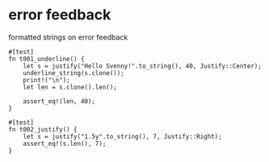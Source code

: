 # error feedback
formatted strings on error feedback 


    #[test]
    fn t001_underline() {
        let s = justify("Hello Svenny!".to_string(), 40, Justify::Center);
        underline_string(s.clone());
        print!("\n");
        let len = s.clone().len();

        assert_eq!(len, 40);
    }
    
    #[test]
    fn t002_justify() {
        let s = justify("1.5y".to_string(), 7, Justify::Right);
        assert_eq!(s.len(), 7);
    }




